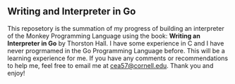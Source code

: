 ## Writing and Interpreter in Go
This reposetory is the summation of my progress of building an interpreter of the Monkey Programming Language using the book: **Writing an Interpreter in Go** by Thorston Hall. I have some experience in C and I have never progrmamed in the Go Programming Language before. This will be a learning experience for me. If you have any comments or recommendations to help me, feel free to email me at cea57@cornell.edu. Thank you and enjoy!

